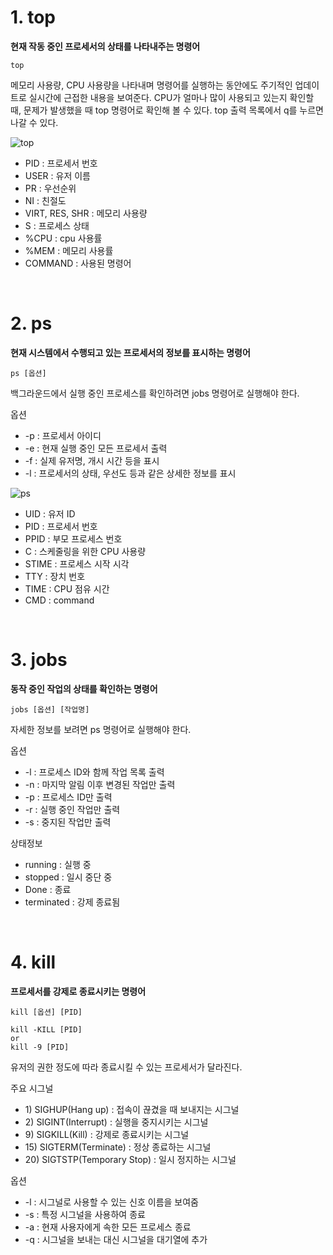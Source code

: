 # 1. top
__현재 작동 중인 프로세서의 상태를 나타내주는 명령어__

```
top
```

메모리 사용량, CPU 사용량을 나타내며 명령어를 실행하는 동안에도 주기적인 업데이트로 실시간에 근접한 내용을 보여준다. CPU가 얼마나 많이 사용되고 있는지 확인할 때, 문제가 발생했을 때 top 명령어로 확인해 볼 수 있다. top 출력 목록에서 q를 누르면 나갈 수 있다.

![top](https://github.com/Ji1WonKim/OpenSourceSW/assets/121932946/15bcf4e2-1ce1-4e4d-8e57-56ebd51f262e)

- PID : 프로세서 번호
- USER : 유저 이름
- PR : 우선순위
- NI : 친절도
- VIRT, RES, SHR : 메모리 사용량
- S : 프로세스 상태
- %CPU : cpu 사용률
- %MEM : 메모리 사용률
- COMMAND : 사용된 명령어
<br>

# 2. ps

__현재 시스템에서 수행되고 있는 프로세서의 정보를 표시하는 명령어__

```
ps [옵션]
```

백그라운드에서 실행 중인 프로세스를 확인하려면 jobs 명령어로 실행해야 한다.

옵션
- -p : 프로세서 아이디
- -e : 현재 실행 중인 모든 프로세서 출력
- -f : 실제 유저명, 개시 시간 등을 표시
- -l : 프로세서의 상태, 우선도 등과 같은 상세한 정보를 표시

![ps](https://github.com/Ji1WonKim/OpenSourceSW/assets/121932946/d01f5350-be92-4a67-8d75-8b840af33efa)

- UID : 유저 ID
- PID : 프로세서 번호
- PPID : 부모 프로세스 번호
- C : 스케줄링을 위한 CPU 사용량
- STIME : 프로세스 시작 시각
- TTY : 장치 번호
- TIME : CPU 점유 시간
- CMD : command
<br>

# 3. jobs
__동작 중인 작업의 상태를 확인하는 명령어__

```
jobs [옵션] [작업명]
```

자세한 정보를 보려면 ps 명령어로 실행해야 한다.

옵션
- -l : 프로세스 ID와 함께 작업 목록 출력
- -n : 마지막 알림 이후 변경된 작업만 출력
- -p : 프로세스 ID만 출력
- -r : 실행 중인 작업만 출력
- -s : 중지된 작업만 출력

상태정보 
- running : 실행 중
- stopped : 일시 중단 중
- Done : 종료
- terminated : 강제 종료됨
<br>

# 4. kill
__프로세서를 강제로 종료시키는 명령어__

```
kill [옵션] [PID]

kill -KILL [PID]
or
kill -9 [PID]
```

유저의 권한 정도에 따라 종료시킬 수 있는 프로세서가 달라진다.

주요 시그널
- 1\) SIGHUP(Hang up) : 접속이 끊겼을 때 보내지는 시그널
- 2\) SIGINT(Interrupt) : 실행을 중지시키는 시그널
- 9\) SIGKILL(Kill) : 강제로 종료시키는 시그널
- 15\) SIGTERM(Terminate) : 정상 종료하는 시그널
- 20\) SIGTSTP(Temporary Stop) : 일시 정지하는 시그널


옵션
- -l : 시그널로 사용할 수 있는 신호 이름을 보여줌
- -s : 특정 시그널을 사용하여 종료
- -a : 현재 사용자에게 속한 모든 프로세스 종료
- -q : 시그널을 보내는 대신 시그널을 대기열에 추가

